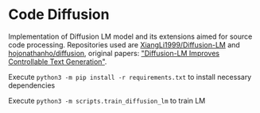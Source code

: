 # Code Diffusion

Implementation of Diffusion LM model and its extensions aimed for source code processing. Repositories used are [XiangLi1999/Diffusion-LM](https://github.com/XiangLi1999/Diffusion-LM) and [hojonathanho/diffusion](https://github.com/hojonathanho/diffusion), original papers: ["Diffusion-LM Improves Controllable Text Generation"](https://arxiv.org/pdf/2205.14217.pdf).

Execute
`python3 -m pip install -r requirements.txt`
to install necessary dependencies

Execute 
`python3 -m scripts.train_diffusion_lm`
to train LM